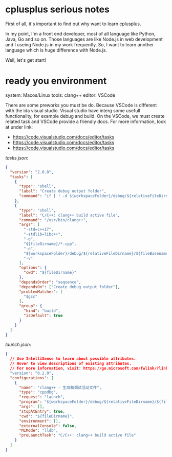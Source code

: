 # cplusplus serious notes

First of all, it's important to find out why want to learn cplusplus.

In my point, I'm a front end developer, most of all language like Python, Java, Go and so on. Those languages are like Node.js in web development and I useing Node.js in my work frequently. So, I want to learn another language which is huge difference with Node.js.

Well, let's get start!

# ready you environment

system: Macos/Linux
tools: clang++
editor: VSCode

There are some preworks you must be do. Because VSCode is different with the ida visual studio. Visual studio have interg some usefull functionality, for example debug and build. On the VSCode, we must create related task and VSCode provide a friendly docs. For more information, look at under link:

- https://code.visualstudio.com/docs/editor/tasks
- https://code.visualstudio.com/docs/editor/tasks
- https://code.visualstudio.com/docs/editor/tasks

*tasks.json*:

```json
{
  "version": "2.0.0",
  "tasks": [
    {
      "type": "shell",
      "label": "Create debug output folder",
      "command": "if [ ! -d ${workspaceFolder}/debug/${relativeFileDirname} ]; then mkdir -p -m 777 ${workspaceFolder}/debug/${relativeFileDirname};fi"
    },
    {
      "type": "shell",
      "label": "C/C++: clang++ build active file",
      "command": "/usr/bin/clang++",
      "args": [
        "-std=c++17",
        "-stdlib=libc++",
        "-g",
        "${fileDirname}/*.cpp",
        "-o",
        "${workspaceFolder}/debug/${relativeFileDirname}/${fileBasenameNoExtension}",
        "-v"
      ],
      "options": {
        "cwd": "${fileDirname}"
      },
      "dependsOrder": "sequence",
      "dependsOn": ["Create debug output folder"],
      "problemMatcher": [
        "$gcc"
      ],
      "group": {
        "kind": "build",
        "isDefault": true
      }
    }
  ]
}
```

*launch.json*:

```json
{
  // Use IntelliSense to learn about possible attributes.
  // Hover to view descriptions of existing attributes.
  // For more information, visit: https://go.microsoft.com/fwlink/?linkid=830387
  "version": "0.2.0",
  "configurations": [
    {
      "name": "clang++ - 生成和调试活动文件",
      "type": "cppdbg",
      "request": "launch",
      "program": "${workspaceFolder}/debug/${relativeFileDirname}/${fileBasenameNoExtension}",
      "args": [],
      "stopAtEntry": true,
      "cwd": "${fileDirname}",
      "environment": [],
      "externalConsole": false,
      "MIMode": "lldb",
      "preLaunchTask": "C/C++: clang++ build active file"
    }
  ]
}
```

